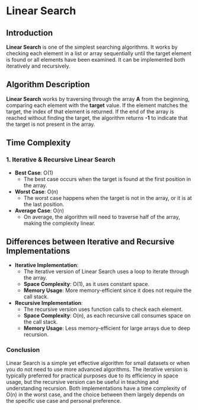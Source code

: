 # Linear Search

## Introduction

**Linear Search** is one of the simplest searching algorithms. It works by checking each element in a list or array sequentially until the target element is found or all elements have been examined. It can be implemented both iteratively and recursively.

## Algorithm Description

**Linear Search** works by traversing through the array **A** from the beginning, comparing each element with the **target** value. If the element matches the target, the index of that element is returned. If the end of the array is reached without finding the target, the algorithm returns **-1** to indicate that the target is not present in the array.

## Time Complexity

### 1. Iterative & Recursive Linear Search

- **Best Case**: O(1)
  - The best case occurs when the target is found at the first position in the array.
- **Worst Case**: O(n)
  - The worst case happens when the target is not in the array, or it is at the last position.
- **Average Case**: O(n)
  - On average, the algorithm will need to traverse half of the array, making the complexity linear.

## Differences between Iterative and Recursive Implementations

- **Iterative Implementation**:
  - The iterative version of Linear Search uses a loop to iterate through the array.
  - **Space Complexity**: O(1), as it uses constant space.
  - **Memory Usage**: More memory-efficient since it does not require the call stack.
- **Recursive Implementation**:
  - The recursive version uses function calls to check each element.
  - **Space Complexity**: O(n), as each recursive call consumes space on the call stack.
  - **Memory Usage**: Less memory-efficient for large arrays due to deep recursion.

### Conclusion

Linear Search is a simple yet effective algorithm for small datasets or when you do not need to use more advanced algorithms. The iterative version is typically preferred for practical purposes due to its efficiency in space usage, but the recursive version can be useful in teaching and understanding recursion. Both implementations have a time complexity of O(n) in the worst case, and the choice between them largely depends on the specific use case and personal preference.
